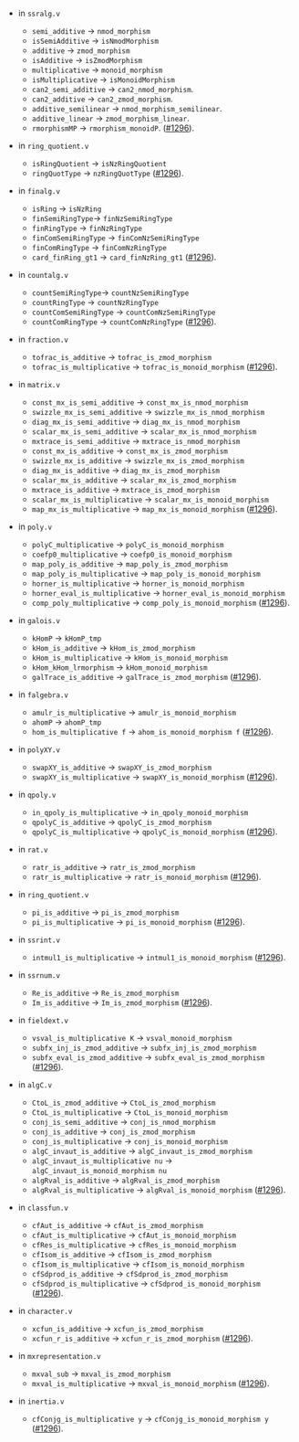 - in `ssralg.v`
  + `semi_additive` -> `nmod_morphism`
  + `isSemiAdditive` -> `isNmodMorphism`
  + `additive` -> `zmod_morphism`
  + `isAdditive` -> `isZmodMorphism`
  + `multiplicative` -> `monoid_morphism`
  + `isMultiplicative` -> `isMonoidMorphism`
  + `can2_semi_additive` -> `can2_nmod_morphism`.
  + `can2_additive` -> `can2_zmod_morphism`.
  + `additive_semilinear` -> `nmod_morphism_semilinear`.
  + `additive_linear` -> `zmod_morphism_linear`.
  + `rmorphismMP` -> `rmorphism_monoidP`.
    ([#1296](https://github.com/math-comp/math-comp/pull/1296)).

- in `ring_quotient.v`
  + `isRingQuotient` -> `isNzRingQuotient`
  + `ringQuotType` -> `nzRingQuotType`
    ([#1296](https://github.com/math-comp/math-comp/pull/1296)).

- in `finalg.v`
  + `isRing` -> `isNzRing`
  + `finSemiRingType`-> `finNzSemiRingType`
  + `finRingType` -> `finNzRingType`
  + `finComSemiRingType` -> `finComNzSemiRingType`
  + `finComRingType` -> `finComNzRingType`
  + `card_finRing_gt1` -> `card_finNzRing_gt1`
    ([#1296](https://github.com/math-comp/math-comp/pull/1296)).

- in `countalg.v`
  + `countSemiRingType`-> `countNzSemiRingType`
  + `countRingType` -> `countNzRingType`
  + `countComSemiRingType` -> `countComNzSemiRingType`
  + `countComRingType` -> `countComNzRingType`
    ([#1296](https://github.com/math-comp/math-comp/pull/1296)).

- in `fraction.v`
  + `tofrac_is_additive` -> `tofrac_is_zmod_morphism`
  + `tofrac_is_multiplicative` -> `tofrac_is_monoid_morphism`
    ([#1296](https://github.com/math-comp/math-comp/pull/1296)).

- in `matrix.v`
  + `const_mx_is_semi_additive` -> `const_mx_is_nmod_morphism`
  + `swizzle_mx_is_semi_additive` -> `swizzle_mx_is_nmod_morphism`
  + `diag_mx_is_semi_additive` -> `diag_mx_is_nmod_morphism`
  + `scalar_mx_is_semi_additive` -> `scalar_mx_is_nmod_morphism`
  + `mxtrace_is_semi_additive` -> `mxtrace_is_nmod_morphism`
  + `const_mx_is_additive` -> `const_mx_is_zmod_morphism`
  + `swizzle_mx_is_additive` -> `swizzle_mx_is_zmod_morphism`
  + `diag_mx_is_additive` -> `diag_mx_is_zmod_morphism`
  + `scalar_mx_is_additive` -> `scalar_mx_is_zmod_morphism`
  + `mxtrace_is_additive` -> `mxtrace_is_zmod_morphism`
  + `scalar_mx_is_multiplicative` -> `scalar_mx_is_monoid_morphism`
  + `map_mx_is_multiplicative` -> `map_mx_is_monoid_morphism`
    ([#1296](https://github.com/math-comp/math-comp/pull/1296)).

- in `poly.v`
  + `polyC_multiplicative` -> `polyC_is_monoid_morphism`
  + `coefp0_multiplicative` -> `coefp0_is_monoid_morphism`
  + `map_poly_is_additive` -> `map_poly_is_zmod_morphism`
  + `map_poly_is_multiplicative` -> `map_poly_is_monoid_morphism`
  + `horner_is_multiplicative` -> `horner_is_monoid_morphism`
  + `horner_eval_is_multiplicative` -> `horner_eval_is_monoid_morphism`
  + `comp_poly_multiplicative` -> `comp_poly_is_monoid_morphism`
    ([#1296](https://github.com/math-comp/math-comp/pull/1296)).

- in `galois.v`
  + `kHomP` -> `kHomP_tmp`
  + `kHom_is_additive` -> `kHom_is_zmod_morphism`
  + `kHom_is_multiplicative` -> `kHom_is_monoid_morphism`
  + `kHom_kHom_lrmorphism` -> `kHom_monoid_morphism`
  + `galTrace_is_additive` -> `galTrace_is_zmod_morphism`
    ([#1296](https://github.com/math-comp/math-comp/pull/1296)).

- in `falgebra.v`
  + `amulr_is_multiplicative` -> `amulr_is_monoid_morphism`
  + `ahomP` -> `ahomP_tmp`
  + `hom_is_multiplicative f` -> `ahom_is_monoid_morphism f`
    ([#1296](https://github.com/math-comp/math-comp/pull/1296)).

- in `polyXY.v`
  + `swapXY_is_additive` -> `swapXY_is_zmod_morphism`
  + `swapXY_is_multiplicative` -> `swapXY_is_monoid_morphism`
    ([#1296](https://github.com/math-comp/math-comp/pull/1296)).

- in `qpoly.v`
  + `in_qpoly_is_multiplicative` -> `in_qpoly_monoid_morphism`
  + `qpolyC_is_additive` -> `qpolyC_is_zmod_morphism`
  + `qpolyC_is_multiplicative` -> `qpolyC_is_monoid_morphism`
    ([#1296](https://github.com/math-comp/math-comp/pull/1296)).

- in `rat.v`
  + `ratr_is_additive` -> `ratr_is_zmod_morphism`
  + `ratr_is_multiplicative` -> `ratr_is_monoid_morphism`
    ([#1296](https://github.com/math-comp/math-comp/pull/1296)).

- in `ring_quotient.v`
  + `pi_is_additive` -> `pi_is_zmod_morphism`
  + `pi_is_multiplicative` -> `pi_is_monoid_morphism`
    ([#1296](https://github.com/math-comp/math-comp/pull/1296)).

- in `ssrint.v`
  + `intmul1_is_multiplicative` -> `intmul1_is_monoid_morphism`
    ([#1296](https://github.com/math-comp/math-comp/pull/1296)).

- in `ssrnum.v`
  + `Re_is_additive` -> `Re_is_zmod_morphism`
  + `Im_is_additive` -> `Im_is_zmod_morphism`
    ([#1296](https://github.com/math-comp/math-comp/pull/1296)).

- in `fieldext.v`
  + `vsval_is_multiplicative K` -> `vsval_monoid_morphism`
  + `subfx_inj_is_zmod_additive` -> `subfx_inj_is_zmod_morphism`
  + `subfx_eval_is_zmod_additive` -> `subfx_eval_is_zmod_morphism`
    ([#1296](https://github.com/math-comp/math-comp/pull/1296)).

- in `algC.v`
  + `CtoL_is_zmod_additive` -> `CtoL_is_zmod_morphism`
  + `CtoL_is_multiplicative` -> `CtoL_is_monoid_morphism`
  + `conj_is_semi_additive` -> `conj_is_nmod_morphism`
  + `conj_is_additive` -> `conj_is_zmod_morphism`
  + `conj_is_multiplicative` -> `conj_is_monoid_morphism`
  + `algC_invaut_is_additive` -> `algC_invaut_is_zmod_morphism`
  + `algC_invaut_is_multiplicative nu` -> `algC_invaut_is_monoid_morphism nu`
  + `algRval_is_additive` -> `algRval_is_zmod_morphism`
  + `algRval_is_multiplicative` -> `algRval_is_monoid_morphism`
    ([#1296](https://github.com/math-comp/math-comp/pull/1296)).

- in `classfun.v`
  + `cfAut_is_additive` -> `cfAut_is_zmod_morphism`
  + `cfAut_is_multiplicative` -> `cfAut_is_monoid_morphism`
  + `cfRes_is_multiplicative` -> `cfRes_is_monoid_morphism`
  + `cfIsom_is_additive` -> `cfIsom_is_zmod_morphism`
  + `cfIsom_is_multiplicative` -> `cfIsom_is_monoid_morphism`
  + `cfSdprod_is_additive` -> `cfSdprod_is_zmod_morphism`
  + `cfSdprod_is_multiplicative` -> `cfSdprod_is_monoid_morphism`
    ([#1296](https://github.com/math-comp/math-comp/pull/1296)).

- in `character.v`
  + `xcfun_is_additive` -> `xcfun_is_zmod_morphism`
  + `xcfun_r_is_additive` -> `xcfun_r_is_zmod_morphism`
    ([#1296](https://github.com/math-comp/math-comp/pull/1296)).

- in `mxrepresentation.v`
  + `mxval_sub` -> `mxval_is_zmod_morphism`
  + `mxval_is_multiplicative` -> `mxval_is_monoid_morphism`
    ([#1296](https://github.com/math-comp/math-comp/pull/1296)).

- in `inertia.v`
  + `cfConjg_is_multiplicative y` -> `cfConjg_is_monoid_morphism y`
    ([#1296](https://github.com/math-comp/math-comp/pull/1296)).
